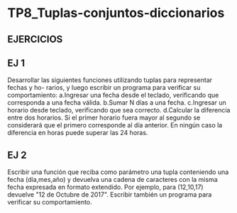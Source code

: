 # TP8_Tuplas-conjuntos-diccionarios
## EJERCICIOS
## EJ 1
Desarrollar las siguientes funciones utilizando tuplas para representar fechas y ho- rarios, y luego escribir un programa para verificar su comportamiento: a.Ingresar una fecha desde el teclado, verificando que corresponda a una fecha válida. b.Sumar N días a una fecha. c.Ingresar un horario desde teclado, verificando que sea correcto. d.Calcular la diferencia entre dos horarios. Si el primer horario fuera mayor al segundo se considerará que el primero corresponde al día anterior. En ningún caso la diferencia en horas puede superar las 24 horas.
## EJ 2
Escribir una función que reciba como parámetro una tupla conteniendo una fecha (día,mes,año) y devuelva una cadena de caracteres con la misma fecha expresada en formato extendido. Por ejemplo, para (12,10,17) devuelve "12 de Octubre de 2017". Escribir también un programa para verificar su comportamiento.
